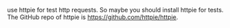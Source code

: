 use httpie for test http requests. So maybe you should install httpie for tests.
The GitHub repo of httpie is https://github.com/httpie/httpie.
